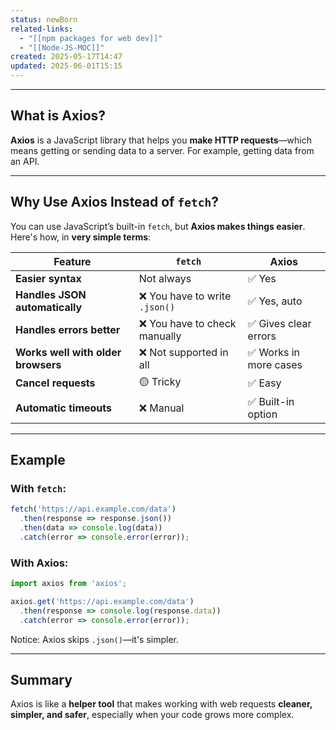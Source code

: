 ```yaml
---
status: newBorn
related-links:
  - "[[npm packages for web dev]]"
  - "[[Node-JS-MOC]]"
created: 2025-05-17T14:47
updated: 2025-06-01T15:15
---
```

---

## What is Axios?

**Axios** is a JavaScript library that helps you **make HTTP requests**—which means getting or sending data to a server. For example, getting data from an API.

---

## Why Use Axios Instead of `fetch`?

You can use JavaScript’s built-in `fetch`, but **Axios makes things easier**. Here's how, in **very simple terms**:

| Feature | `fetch` | Axios |
|--------|--------|-------|
| **Easier syntax** | Not always | ✅ Yes |
| **Handles JSON automatically** | ❌ You have to write `.json()` | ✅ Yes, auto |
| **Handles errors better** | ❌ You have to check manually | ✅ Gives clear errors |
| **Works well with older browsers** | ❌ Not supported in all | ✅ Works in more cases |
| **Cancel requests** | 🟡 Tricky | ✅ Easy |
| **Automatic timeouts** | ❌ Manual | ✅ Built-in option |

---

## Example

### With `fetch`:
```js
fetch('https://api.example.com/data')
  .then(response => response.json())
  .then(data => console.log(data))
  .catch(error => console.error(error));
```

### With **Axios**:
```js
import axios from 'axios';

axios.get('https://api.example.com/data')
  .then(response => console.log(response.data))
  .catch(error => console.error(error));
```

Notice: Axios skips `.json()`—it's simpler.

---

## Summary

Axios is like a **helper tool** that makes working with web requests **cleaner, simpler, and safer**, especially when your code grows more complex.



